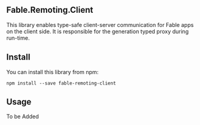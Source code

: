 ## Fable.Remoting.Client

This library enables type-safe client-server communication for Fable apps on the client side. It is responsible for the generation typed proxy during run-time.

## Install
You can install this library from npm:
```
npm install --save fable-remoting-client
```

## Usage
To be Added